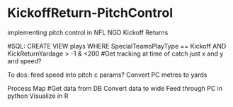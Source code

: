 # KickoffReturn-PitchControl
implementing pitch control in NFL NGD Kickoff Returns

#SQL: CREATE VIEW plays WHERE SpecialTeamsPlayType == Kickoff AND KickReturnYardage > -1 & <200
#Get tracking at time of catch just x and y and speed?

To dos: 
feed speed into pitch c params?
Convert PC metres to yards


Process Map
#Get data from DB
Convert data to wide
Feed through PC in python
Visualize in R

